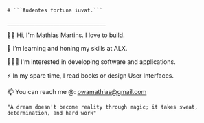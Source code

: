                                                                                     # ```Audentes fortuna iuvat.```
																																										________________________________

👋🏿 Hi, I'm Mathias Martins. I love to build.

🌱 I’m learning and honing my skills at ALX.

👨🏿‍💻 I'm interested in developing software and applications.

⚡ In my spare time, I read books or design User Interfaces.

📫 You can reach me @: owamathias@gmail.com

```"A dream doesn't become reality through magic; it takes sweat, determination, and hard work"```
